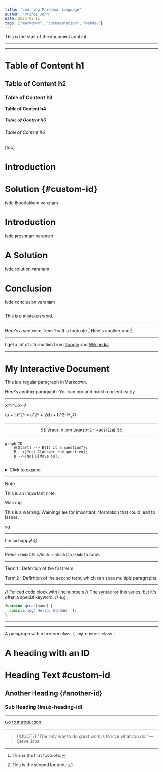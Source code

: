 ```yaml
---
title: "Learning Markdown Language"
author: "Prince John"
date: 2025-08-11
tags: ["markdown", "documentation", "webdev"]
---
```

This is the start of the document content.

---

---

# Table of Content h1
## Table of Content h2
### Table of Content h3
#### Table of Content h4
##### Table of Content h5
###### Table of Content h6

[toc]
# Introduction
# Solution {#custom-id}

ivde thoodakkam varanam
# Introduction
ivde preshnam varanam
# A Solution
ivde solution varanam
# Conclusion
ivde conclusion varanam

---

This is a ~~mistaken~~ word.

---

Here's a sentence Term 1 with a footnote.[^1]
Here's another one.[^2]

---

I get a lot of information from [Google][1] and [Wikipedia][2].

---

# My Interactive Document

This is a regular paragraph in Markdown.

<MyInteractiveChart data={myData} />

Here's another paragraph. You can mix and match content easily.

---

X^2^a
X~2

(a + b)^2^ = a^2^ + 2ab + b^2^
H<sub>2</sub>O

---

$$
\frac{-b  \pm \sqrt{b^2 - 4ac}}{2a}
$$

---

```mermaid
graph TD
    A[Start] --> B{Is it a question?};
    B -->|Yes| C[Answer the question];
    B -->|No| D[Move on];
```

---

<details>
  <summary>Click to expand</summary>
    This is the hidden content. It can contain any Markdown-formatted text.
</details>

---

> [!NOTE]
> This is an important note.

> [!WARNING]
> This is a warning. Warnings are for important information that could lead to issues.

sg

---

I'm so happy! 😄

---

Press `<kbd>`Ctrl `</kbd>` + `<kbd>`C `</kbd>` to copy.

---

Term 1
: Definition of the first term.

Term 2
: Definition of the second term, which can span multiple paragraphs.

---

// Fenced code block with line numbers
// The syntax for this varies, but it's often a special keyword.
// e.g.,

```js
function greet(name) {
  console.log(`Hello, ${name}!`);
}
```

---

---

A paragraph with a custom class. { .my-custom-class }

# A heading with an ID

# Heading Text #custom-id
## Another Heading {#another-id}
### Sub Heading {#sub-heading-id}

---

[Go to Introduction](#introduction)

---

> [!QUOTE]
> “The only way to do great work is to love what you do.”
> — Steve Jobs

[1]: https://www.google.com
[2]: https://www.wikipedia.org
[^1]: This is the first footnote.
    
[^2]: This is the second footnote.


